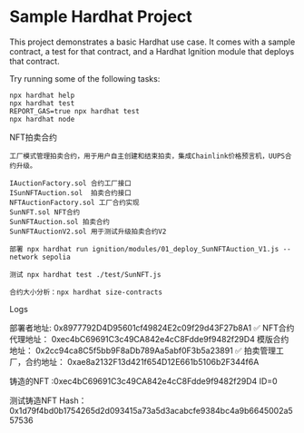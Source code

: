 # Sample Hardhat Project

This project demonstrates a basic Hardhat use case. It comes with a sample contract, a test for that contract, and a Hardhat Ignition module that deploys that contract.

Try running some of the following tasks:

```shell
npx hardhat help
npx hardhat test
REPORT_GAS=true npx hardhat test
npx hardhat node
```

NFT拍卖合约
```
工厂模式管理拍卖合约，用于用户自主创建和结束拍卖，集成Chainlink价格预言机，UUPS合约升级。

IAuctionFactory.sol 合约工厂接口
ISunNFTAuction.sol  拍卖合约接口
NFTAuctionFactory.sol 工厂合约实现
SunNFT.sol NFT合约
SunNFTAuction.sol 拍卖合约
SunNFTAuctionV2.sol 用于测试升级拍卖合约V2
```

```angular2html
部署 npx hardhat run ignition/modules/01_deploy_SunNFTAuction_V1.js --network sepolia

测试 npx hardhat test ./test/SunNFT.js

合约大小分析：npx hardhat size-contracts
```
Logs

部署者地址: 0x8977792D4D95601cf49824E2c09f29d43F27b8A1
✅ NFT合约代理地址： 0xec4bC69691C3c49CA842e4cC8Fdde9f9482f29D4
模版合约地址： 0x2cc94ca8C5f5bb9F8aDb789Aa5abf0F3b5a23891
✅ 拍卖管理工厂，合约地址： 0xae8a2132F13d421f654D12E661b5106b2F344f6A

铸造的NFT :0xec4bC69691C3c49CA842e4cC8Fdde9f9482f29D4  ID=0

测试铸造NFT Hash：0x1d79f4bd0b1754265d2d093415a73a5d3acabcfe9384bc4a9b6645002a557536

